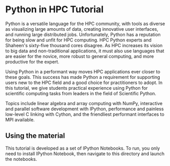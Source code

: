 Python in HPC Tutorial  
=============================================

Python is a versatile language for the HPC community, with tools as diverse as
visualizing large amounts of data, creating innovative user interfaces, and
running large distributed jobs. Unfortunately, Python has a reputation for
being slow and unfit for HPC computing. HPC Python experts and Shaheen's sixty-five
thousand cores disagree. As HPC increases its vision to big data and
non-traditional applications, it must also use languages that are easier for
the novice, more robust to general computing, and more productive for the
expert.

Using Python in a performant way moves HPC applications ever closer to
these goals. This success has made Python a requirement for supporting users
new to the HPC field and a good choice for practitioners to adopt. In this
tutorial, we give students practical experience using Python for scientific
computing tasks from leaders in the field of Scientific Python. 

Topics include linear algebra and array computing with NumPy, interactive
and parallel software development with IPython, performance and painless
low-level C linking with Cython, and the friendliest performant interfaces to
MPI available.


Using the material
------------------

This tutorial is developed as a set of IPython Notebooks.  To run, you only need
to install IPython Notebook, then navigate to this directory and launch the notebooks.




